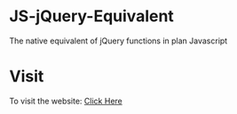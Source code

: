 # JS-jQuery-Equivalent
The native equivalent of jQuery functions in plan Javascript

# Visit
To visit the website: [Click Here](https://migggz.github.io/JS-jQuery-Equivalent/)
